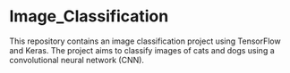# Image_Classification
This repository contains an image classification project using TensorFlow and Keras. The project aims to classify images of cats and dogs using a convolutional neural network (CNN).
